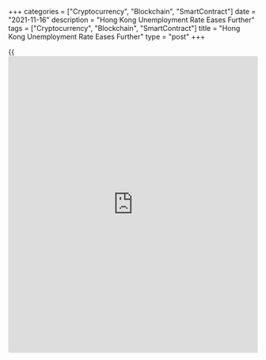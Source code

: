 +++
categories = ["Cryptocurrency", "Blockchain", "SmartContract"]
date = "2021-11-16"
description = "Hong Kong Unemployment Rate Eases Further"
tags = ["Cryptocurrency", "Blockchain", "SmartContract"]
title = "Hong Kong Unemployment Rate Eases Further"
type = "post"
+++

{{<iframe id="large-banner" src="https://www.bounty.group/#slide=17.0" width="100%" height="600" scrolling="no" style="border: 0px solid rgb(216, 221, 230); border-radius: 3px;">}}

Hong Kong's jobless rate fell for an eighth month in a row in October to
its lowest level since March last year, preliminary data from the Census
and Statistics Department showed Tuesday.

The seasonally adjusted jobless rate dropped to 4.3 percent in the
August to October period from 4.5 percent in the July to September
period. The rate has been dropping since reaching a peak of 7.2 percent
in February.

The jobless rate was 6.3 percent in the same period last year.

The latest rate was the lowest since the start of 2020, when it was 4.2
percent, which is before the [coronavirus][1] pandemic broke out
worldwide.

The underemployment rate fell to 1.9 percent in October from 2.1 percent
in September.

Total employment increased by around 8, 500 persons to 3.67 million. The
number of unemployed persons decreased by around 8,800 to 171,800
persons.

Joblessness decreased in sectors such as food and beverages, decoration,
repair and maintenance for buildings sector and the arts,
[entertainment][2] and recreation.

"The labor market should continue to improve, but the extent of
improvement would depend on the pace of economic recovery," Secretary
for Labor and Welfare Law Chi-kwong said.

"The stable local epidemic situation and the Consumption Voucher Scheme
should continue to render support to the consumption-related activities
in the near term."

The official expressed concern over the almost frozen inbound tourism
and urged the public to remain vigilant against coronavirus.

For comments and feedback [contact](https://www.playgroundfx.com/contact/): editorial@rtt[news](https://www.letsplayfx.com/blog/forex-news-website/).com

[Economic News][3]

 **What parts of the world are seeing the best (and worst) economic
performances lately? Click[here][4] to check out our [Econ Scorecard][4]
and find out! See up-to-the-moment [ranking](https://www.playgroundfx.com/blog/crypto-exchange-ranking/)s for the best and worst
performers in [GDP][4], [unemployment rate][5], [inflation][6] and much
more.**

   1. www.rtt[news](https://www.letsplayfx.com/blog/forex-news-website/).com/list/coronavirus.aspx
   2. www.rtt[news](https://www.letsplayfx.com/blog/forex-news-website/).com/Content/Entertainment.aspx
   3. www.rtt[news](https://www.letsplayfx.com/blog/forex-news-website/).com/Content/EconomicNews.aspx
   4. www.rtt[news](https://www.letsplayfx.com/blog/forex-news-website/).com/economic-scorecard/world-rank/GDP/highest-performance.aspx
   5. www.rtt[news](https://www.letsplayfx.com/blog/forex-news-website/).com/economic-scorecard/world-rank/unemployment-rate/lowest-performance.aspx
   6. www.rtt[news](https://www.letsplayfx.com/blog/forex-news-website/).com/economic-scorecard/world-rank/CPI/highest-performance.aspx